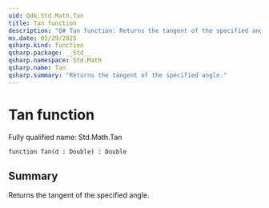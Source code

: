```yaml
---
uid: Qdk.Std.Math.Tan
title: Tan function
description: "Q# Tan function: Returns the tangent of the specified angle."
ms.date: 05/29/2025
qsharp.kind: function
qsharp.package: __Std__
qsharp.namespace: Std.Math
qsharp.name: Tan
qsharp.summary: "Returns the tangent of the specified angle."
---
```


# Tan function

Fully qualified name: Std.Math.Tan

```qsharp
function Tan(d : Double) : Double
```

## Summary
Returns the tangent of the specified angle.
